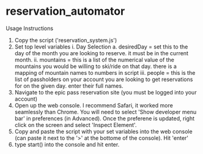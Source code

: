 # reservation_automator

Usage Instructions
1. Copy the script ('reservation_system.js')
2. Set top level variables
  i. Day Selection
     a. desiredDay = set this to the day of the month you are looking to reserve. it must be in the current month.
  ii. mountains = this is a list of the numerical value of the mountains you would be willing to ski/ride on that day. there is a mapping of mountain names to         numbers in script
  iii. people = this is the list of passholders on your account you are looking to get reservations for on the given day. enter their full names.
3. Navigate to the epic pass reservation site (you must be logged into your account)
4. Open up the web console. I recommend Safari, it worked more seamlessly than Chrome. You will need to select 'Show developer menu bar' in preferences (in Advanced). Once the preferene is updated, right click on the screen and select 'Inspect Element'.  
5. Copy and paste the script with your set variables into the web console (can paste it next to the '>' at the bottome of the console). Hit 'enter'
6. type start() into the console and hit enter.
